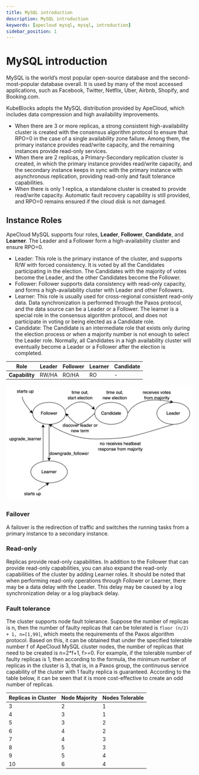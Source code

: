 ```yaml
---
title: MySQL introduction
description: MySQL introduction
keywords: [apecloud mysql, mysql, introduction]
sidebar_position: 1
---
```


# MySQL introduction

MySQL is the world’s most popular open-source database and the second-most-popular database overall. It is used by many of the most accessed applications, such as Facebook, Twitter, Netflix, Uber, Airbnb, Shopify, and Booking.com.

KubeBlocks adopts the MySQL distribution provided by ApeCloud, which includes data compression and high availability improvements.

- When there are 3 or more replicas,  a strong consistent high-availability cluster is created with the consensus algorithm protocol to ensure that RPO=0 in the case of a single availability zone failure. Among them, the primary instance provides read/write capacity, and the remaining instances provide read-only services.
- When there are 2 replicas, a Primary-Secondary replication cluster is created, in which the primary instance provides read/write capacity, and the secondary instance keeps in sync with the primary instance with asynchronous replication, providing read-only and fault tolerance capabilities.
- When there is only 1 replica, a standalone cluster is created to provide read/write capacity. Automatic fault recovery capability is still provided, and RPO=0 remains ensured if the cloud disk is not damaged.

## Instance Roles

ApeCloud MySQL supports four roles, **Leader**, **Follower**, **Candidate**, and **Learner**. The Leader and a Follower form a high-availability cluster and ensure RPO=0.

- Leader: This role is the primary instance of the cluster, and supports R/W with forced consistency. It is voted by all the Candidates participating in the election. The Candidates with the majority of votes become the Leader, and the other Candidates become the Follower.
- Follower: Follower supports data consistency with read-only capacity, and forms a high-availability cluster with Leader and other Followers.
- Learner: This role is usually used for cross-regional consistent read-only data. Data synchronization is performed through the Paxos protocol, and the data source can be a Leader or a Follower. The learner is a special role in the consensus algorithm protocol, and does not participate in voting or being elected as a Candidate role.
- Candidate: The Candidate is an intermediate role that exists only during the election process or when a majority number is not enough to select the Leader role.  Normally, all Candidates in a high availability cluster will eventually become a Leader or a Follower after the election is completed.

| Role |  Leader |Follower | Learner | Candidate |
| ---- |----| ----|----|----|
| **Capability**|RW/HA|RO/HA|RO|-|

![Role_changing](../../../img/apecloud-mysql-intro-role-changing.jpg)

### Failover

A failover is the redirection of traffic and switches the running tasks from a primary instance to a secondary instance.

### Read-only

Replicas provide read-only capabilities. In addition to the Follower that can provide read-only capabilities, you can also expand the read-only capabilities of the cluster by adding Learner roles. It should be noted that when performing read-only operations through Follower or Learner, there may be a data delay with the Leader. This delay may be caused by a log synchronization delay or a log playback delay.

### Fault tolerance

The cluster supports node fault tolerance. Suppose the number of replicas is n, then the number of faulty replicas that can be tolerated is `floor (n/2) + 1, n=[1,99]`, which meets the requirements of the Paxos algorithm protocol. Based on this, it can be obtained that under the specified tolerable number f of ApeCloud MySQL cluster nodes, the number of replicas that need to be created is n=2*f+1, f>=0. For example, if the tolerable number of faulty replicas is 1, then according to the formula, the minimum number of replicas in the cluster is 3, that is, in a Paxos group, the continuous service capability of the cluster with 1 faulty replica is guaranteed. According to the table below, it can be seen that it is more cost-effective to create an odd number of replicas.

 Replicas in Cluster | Node Majority | Nodes Tolerable |
  ---- |----| ----|
  3 | 2 | 1 |
  4 | 3 | 1 |
  5 | 3 | 2 |
  6 | 4 | 2 |
  7 | 4 | 3 |
  8 | 5 | 3 |
  9 | 5 | 4 |
  10 | 6 | 4 |
